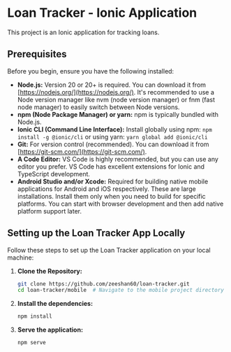 [//]: # (Checking deployment)
# Loan Tracker - Ionic Application

This project is an Ionic application for tracking loans.

## Prerequisites

Before you begin, ensure you have the following installed:

* **Node.js:** Version 20 or 20+ is required.  You can download it from [https://nodejs.org/](https://nodejs.org/). It's recommended to use a Node version manager like nvm (node version manager) or fnm (fast node manager) to easily switch between Node versions.
* **npm (Node Package Manager) or yarn:**  npm is typically bundled with Node.js.
* **Ionic CLI (Command Line Interface):** Install globally using npm: `npm install -g @ionic/cli` or using yarn: `yarn global add @ionic/cli`
* **Git:**  For version control (recommended). You can download it from [https://git-scm.com/](https://git-scm.com/).
* **A Code Editor:**  VS Code is highly recommended, but you can use any editor you prefer.  VS Code has excellent extensions for Ionic and TypeScript development.
* **Android Studio and/or Xcode:** Required for building native mobile applications for Android and iOS respectively.  These are large installations.  Install them only when you need to build for specific platforms.  You can start with browser development and then add native platform support later.

## Setting up the Loan Tracker App Locally

Follow these steps to set up the Loan Tracker application on your local machine:

1. **Clone the Repository:**

   ```bash
   git clone https://github.com/zeeshan60/loan-tracker.git
   cd loan-tracker/mobile  # Navigate to the mobile project directory

2. **Install the dependencies:**

   ```bash
   npm install
   
3. **Serve the application:**

   ```bash
   npm serve
